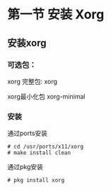 # 第一节 安装 Xorg

## 安装xorg <a href="an-zhuang-xorg" id="an-zhuang-xorg"></a>

### 可选包：

xorg 完整包: xorg 

xorg最小化包 xorg-minimal 

### 安装
通过ports安装
```
# cd /usr/ports/x11/xorg
# make install clean
```
通过pkg安装

`# pkg install xorg`
